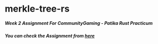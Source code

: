 # merkle-tree-rs
<h5> Week 2 Assignment For CommunityGaming - Patika Rust Practicum<h5>

You can check the Assignment from [here](https://github.com/berkingurcan/Patika-MerkleTree-Assignment)

